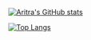 [![Aritra's GitHub stats](https://github-readme-stats-aritra779s-projects.vercel.app/api?username=Aritra779&show_icons=true&theme=ambient_gradient)](https://github.com/Aritra779)


[![Top Langs](https://github-readme-stats-aritra779s-projects.vercel.app/api/top-langs/?username=anuraghazra&layout=donut-vertical&langs_count=10)](https://github.com/Aritra779)
